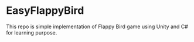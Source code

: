 # EasyFlappyBird

This repo is simple implementation of Flappy Bird game using Unity and C# for learning purpose.

